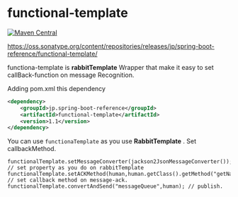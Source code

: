 # functional-template

[![Maven Central](https://maven-badges.herokuapp.com/maven-central/jp.spring-boot-reference/functional-template/badge.svg)](https://maven-badges.herokuapp.com/maven-central/jp.spring-boot-reference/functional-template)

https://oss.sonatype.org/content/repositories/releases/jp/spring-boot-reference/functional-template/

functiona-template is __rabbitTemplate__ Wrapper that make it easy to set callBack-function on message Recognition.

Adding pom.xml this dependency 
```xml
<dependency>
	<groupId>jp.spring-boot-reference</groupId>
	<artifactId>functional-template</artifactId>
	<version>1.1</version>
</dependency>
```


You can use `functionaTemplate` as you use __RabbitTemplate__ . 
Set callbackMethod.

```java:example
functionalTemplate.setMessageConverter(jackson2JsonMessageConverter()); // set property as you do on rabbitTemplate
functionalTemplate.setACKMethod(human,human.getClass().getMethod("getName")); // set callback method on message-ack.
functionalTemplate.convertAndSend("messageQueue",human); // publish. 
```
